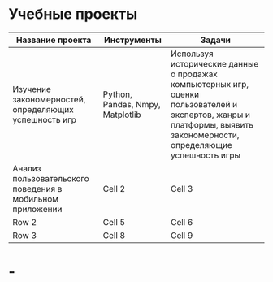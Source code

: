 # Учебные проекты
|Название проекта                                              | Инструменты                      | Задачи    |
|--------------------------------------------------------------|----------------------------------|-----------|
| Изучение закономерностей, определяющих успешность игр        |Python, Pandas, Nmpy, Matplotlib  | Используя исторические данные о продажах компьютерных игр, оценки пользователей и экспертов, жанры и платформы, выявить закономерности, определяющие успешность игры           |
| Анализ пользовательского поведения в мобильном приложении    | Cell 2   | Cell 3   |
| Row 2    | Cell 5   | Cell 6   |
| Row 3    | Cell 8   | Cell 9   |
# -
